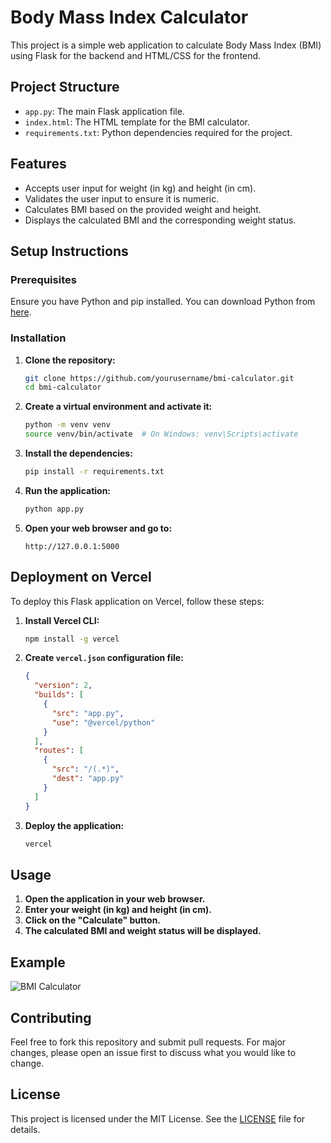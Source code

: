 # Body Mass Index Calculator

This project is a simple web application to calculate Body Mass Index (BMI) using Flask for the backend and HTML/CSS for the frontend.

## Project Structure

- `app.py`: The main Flask application file.
- `index.html`: The HTML template for the BMI calculator.
- `requirements.txt`: Python dependencies required for the project.

## Features

- Accepts user input for weight (in kg) and height (in cm).
- Validates the user input to ensure it is numeric.
- Calculates BMI based on the provided weight and height.
- Displays the calculated BMI and the corresponding weight status.

## Setup Instructions

### Prerequisites

Ensure you have Python and pip installed. You can download Python from [here](https://www.python.org/downloads/).

### Installation

1. **Clone the repository:**
    ```bash
    git clone https://github.com/yourusername/bmi-calculator.git
    cd bmi-calculator
    ```

2. **Create a virtual environment and activate it:**
    ```bash
    python -m venv venv
    source venv/bin/activate  # On Windows: venv\Scripts\activate
    ```

3. **Install the dependencies:**
    ```bash
    pip install -r requirements.txt
    ```

4. **Run the application:**
    ```bash
    python app.py
    ```

5. **Open your web browser and go to:**
    ```
    http://127.0.0.1:5000
    ```

## Deployment on Vercel

To deploy this Flask application on Vercel, follow these steps:

1. **Install Vercel CLI:**
    ```bash
    npm install -g vercel
    ```

2. **Create `vercel.json` configuration file:**

    ```json
    {
      "version": 2,
      "builds": [
        {
          "src": "app.py",
          "use": "@vercel/python"
        }
      ],
      "routes": [
        {
          "src": "/(.*)",
          "dest": "app.py"
        }
      ]
    }
    ```

3. **Deploy the application:**
    ```bash
    vercel
    ```

## Usage

1. **Open the application in your web browser.**
2. **Enter your weight (in kg) and height (in cm).**
3. **Click on the "Calculate" button.**
4. **The calculated BMI and weight status will be displayed.**

## Example

![BMI Calculator](screenshot.png)

## Contributing

Feel free to fork this repository and submit pull requests. For major changes, please open an issue first to discuss what you would like to change.

## License

This project is licensed under the MIT License. See the [LICENSE](LICENSE) file for details.
